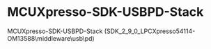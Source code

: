 # MCUXpresso-SDK-USBPD-Stack
MCUXpresso-SDK-USBPD-Stack (SDK_2_9_0_LPCXpresso54114-OM13588\middleware\usb\pd)
